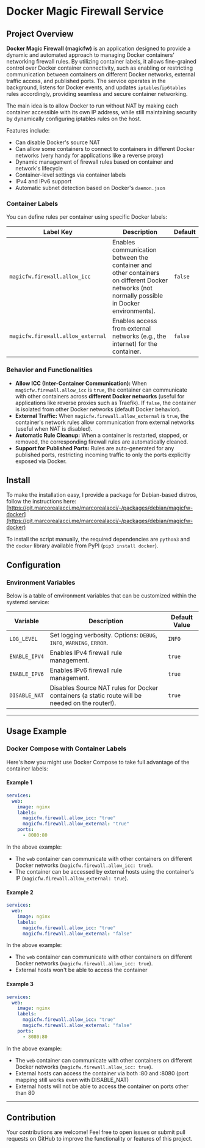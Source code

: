# Docker Magic Firewall Service

## Project Overview

**Docker Magic Firewall (magicfw)** is an application designed to provide a dynamic and automated approach to managing Docker containers' networking firewall rules. By utilizing container labels, it allows fine-grained control over Docker container connectivity, such as enabling or restricting communication between containers on different Docker networks, external traffic access, and published ports. The service operates in the background, listens for Docker events, and updates `iptables`/`ip6tables` rules accordingly, providing seamless and secure container networking.

The main idea is to allow Docker to run without NAT by making each container accessible with its own IP address, while still maintaining security by dynamically configuring iptables rules on the host.

Features include:
- Can disable Docker's source NAT
- Can allow some containers to connect to containers in different Docker networks (very handy for applications like a reverse proxy)
- Dynamic management of firewall rules based on container and network's lifecycle
- Container-level settings via container labels
- IPv4 and IPv6 support
- Automatic subnet detection based on Docker's `daemon.json`

### Container Labels
You can define rules per container using specific Docker labels:

| **Label Key**                          | **Description**                                                                                                                               | **Default** |
|----------------------------------------|-----------------------------------------------------------------------------------------------------------------------------------------------|-------------|
| `magicfw.firewall.allow_icc`           | Enables communication between the container and other containers on different Docker networks (not normally possible in Docker environments). | `false`     |
| `magicfw.firewall.allow_external`      | Enables access from external networks (e.g., the internet) for the container.                                                                   | `false`     |

### Behavior and Functionalities
- **Allow ICC (Inter-Container Communication):** When `magicfw.firewall.allow_icc` is `true`, the container can communicate with other containers across **different Docker networks** (useful for applications like reverse proxies such as Traefik). If `false`, the container is isolated from other Docker networks (default Docker behavior).
- **External Traffic:** When `magicfw.firewall.allow_external` is `true`, the container's network rules allow communication from external networks (useful when NAT is disabled).
- **Automatic Rule Cleanup:** When a container is restarted, stopped, or removed, the corresponding firewall rules are automatically cleaned.
- **Support for Published Ports:** Rules are auto-generated for any published ports, restricting incoming traffic to only the ports explicitly exposed via Docker.

## Install
To make the installation easy, I provide a package for Debian-based distros, follow the instructions here: [https://git.marcorealacci.me/marcorealacci/-/packages/debian/magicfw-docker](https://git.marcorealacci.me/marcorealacci/-/packages/debian/magicfw-docker)

To install the script manually, the required dependencies are `python3` and the `docker` library available from PyPI (`pip3 install docker`).

## Configuration

### Environment Variables

Below is a table of environment variables that can be customized within the systemd service:

| **Variable**      | **Description**                                                                                         | **Default Value** |
|--------------------|---------------------------------------------------------------------------------------------------------|-------------------|
| `LOG_LEVEL`        | Set logging verbosity. Options: `DEBUG`, `INFO`, `WARNING`, `ERROR`.                                    | `INFO`            |
| `ENABLE_IPV4`      | Enables IPv4 firewall rule management.                                                                  | `true`            |
| `ENABLE_IPV6`      | Enables IPv6 firewall rule management.                                                                  | `true`            |
| `DISABLE_NAT`      | Disables Source NAT rules for Docker containers (a static route will be needed on the router!).         | `true`            |

---

## Usage Example

### Docker Compose with Container Labels
Here's how you might use Docker Compose to take full advantage of the container labels:

#### Example 1
```yaml
services:
  web:
    image: nginx
    labels:
      magicfw.firewall.allow_icc: "true"
      magicfw.firewall.allow_external: "true"
    ports:
      - 8080:80
```

In the above example:
- The `web` container can communicate with other containers on different Docker networks (`magicfw.firewall.allow_icc: true`).
- The container can be accessed by external hosts using the container's IP (`magicfw.firewall.allow_external: true`).

#### Example 2
```yaml
services:
  web:
    image: nginx
    labels:
      magicfw.firewall.allow_icc: "true"
      magicfw.firewall.allow_external: "false"
```

In the above example:
- The `web` container can communicate with other containers on different Docker networks (`magicfw.firewall.allow_icc: true`).
- External hosts won't be able to access the container

#### Example 3
```yaml
services:
  web:
    image: nginx
    labels:
      magicfw.firewall.allow_icc: "true"
      magicfw.firewall.allow_external: "false"
    ports:
      - 8080:80
```

In the above example:
- The `web` container can communicate with other containers on different Docker networks (`magicfw.firewall.allow_icc: true`).
- External hosts can access the container via both <container IP>:80 and <host IP>:8080 (port mapping still works even with DISABLE_NAT)
- External hosts will not be able to access the container on ports other than 80

---

## Contribution

Your contributions are welcome! Feel free to open issues or submit pull requests on GitHub to improve the functionality or features of this project.